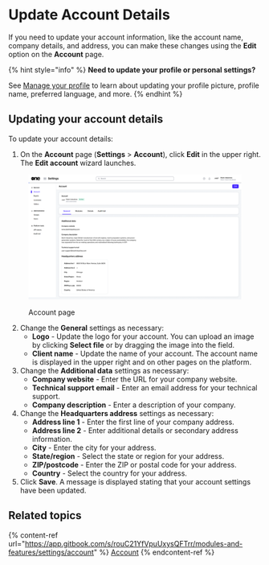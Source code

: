 # Update Account Details

If you need to update your account information, like the account name, company details, and address, you can make these changes using the **Edit** option on the **Account** page.&#x20;

{% hint style="info" %}
**Need to update your profile or personal settings?**

See [Manage your profile](https://docs.platform.softwareone.com/marketplace-platform/getting-started/interface/manage-profile) to learn about updating your profile picture, profile name, preferred language, and more.
{% endhint %}

## Updating your account details

To update your account details:

1. On the **Account** page (**Settings** > **Account**), click **Edit** in the upper right. The **Edit account** wizard launches.

<figure><img src="../../../.gitbook/assets/settings_account_page.png" alt=""><figcaption><p>Account page</p></figcaption></figure>

2. Change the **General** settings as necessary:
   * **Logo** - Update the logo for your account. You can upload an image by clicking **Select file** or by dragging the image into the field.
   * **Client name** - Update the name of your account. The account name is displayed in the upper right and on other pages on the platform.
3. Change the **Additional data** settings as necessary:
   * **Company website** - Enter the URL for your company website.
   * **Technical support email** - Enter an email address for your technical support.
   * **Company description** - Enter a description of your company.
4. Change the **Headquarters address** settings as necessary:
   * **Address line 1** - Enter the first line of your company address.
   * **Address line 2** - Enter additional details or secondary address information.
   * **City** - Enter the city for your address.
   * **State/region** - Select the state or region for your address.
   * **ZIP/postcode** - Enter the ZIP or postal code for your address.
   * **Country** - Select the country for your address.
5. Click **Save**. A message is displayed stating that your account settings have been updated.

## Related topics

{% content-ref url="https://app.gitbook.com/s/rouC21YfVpuUxysQFTrr/modules-and-features/settings/account" %}
[Account](https://app.gitbook.com/s/rouC21YfVpuUxysQFTrr/modules-and-features/settings/account)
{% endcontent-ref %}
